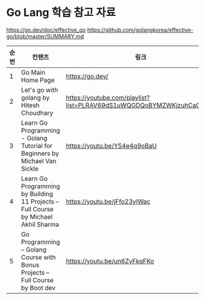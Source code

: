 # Go Lang 학습 참고 자료

https://go.dev/doc/effective_go
https://github.com/golangkorea/effective-go/blob/master/SUMMARY.md

| 순번 | 컨텐츠 | 링크 | 비고 |
| ---| --- | --- | --- |
| 1 | Go Main Home Page |  https://go.dev/ | - |
| 2 | Let's go with golang by Hitesh Choudhary | https://youtube.com/playlist?list=PLRAV69dS1uWQGDQoBYMZWKjzuhCaOnBpa | - |
| 3 | Learn Go Programming - Golang Tutorial for Beginners by Michael Van Sickle | https://youtu.be/YS4e4q9oBaU | - |
| 4 | Learn Go Programming by Building 11 Projects – Full Course by Michael  Akhil Sharma | https://youtu.be/jFfo23yIWac | - |
| 5 | Go Programming – Golang Course with Bonus Projects – Full Course by Boot dev | https://youtu.be/un6ZyFkqFKo | - |